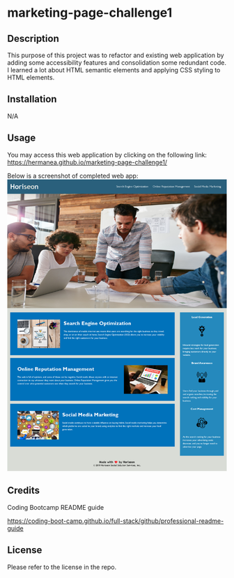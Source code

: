 # marketing-page-challenge1

## Description

This purpose of this project was to refactor and existing web application by adding some accessibility features and consolidation some redundant code. I learned a lot about HTML semantic elements and applying CSS styling to HTML elements.

## Installation

N/A

## Usage

You may access this web application by clicking on the following link: https://hermanea.github.io/marketing-page-challenge1/

Below is a screenshot of completed web app:
![Alt text](./assets/images/marketing-page-challenge1.png "Screengrab")

## Credits

Coding Bootcamp README guide

https://coding-boot-camp.github.io/full-stack/github/professional-readme-guide

## License

Please refer to the license in the repo.